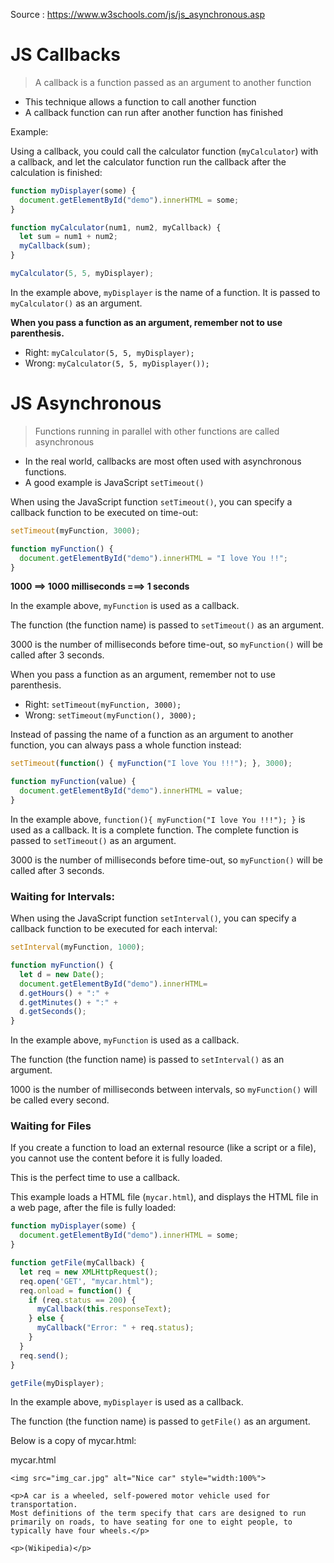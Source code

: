 Source : https://www.w3schools.com/js/js_asynchronous.asp

# JS Callbacks
> A callback is a function passed as an argument to another function

- This technique allows a function to call another function
- A callback function can run after another function has finished

Example:

Using a callback, you could call the calculator function (`myCalculator`) with a callback, and let the calculator function run the callback after the calculation is finished:

```js
function myDisplayer(some) {
  document.getElementById("demo").innerHTML = some;
}

function myCalculator(num1, num2, myCallback) {
  let sum = num1 + num2;
  myCallback(sum);
}

myCalculator(5, 5, myDisplayer);
```

In the example above, `myDisplayer` is the name of a function. It is passed to `myCalculator()` as an argument.

**When you pass a function as an argument, remember not to use parenthesis.**
- Right: `myCalculator(5, 5, myDisplayer);`
- Wrong: `myCalculator(5, 5, myDisplayer());`

# JS Asynchronous
> Functions running in parallel with other functions are called asynchronous

- In the real world, callbacks are most often used with asynchronous functions.
- A good example is JavaScript `setTimeout()`

When using the JavaScript function `setTimeout()`, you can specify a callback function to be executed on time-out:

```js
setTimeout(myFunction, 3000);

function myFunction() {
  document.getElementById("demo").innerHTML = "I love You !!";
}
```
**1000 ==> 1000 milliseconds ===> 1 seconds**

In the example above, `myFunction` is used as a callback.

The function (the function name) is passed to `setTimeout()` as an argument.

3000 is the number of milliseconds before time-out, so `myFunction()` will be called after 3 seconds.

When you pass a function as an argument, remember not to use parenthesis.
- Right: `setTimeout(myFunction, 3000);`
- Wrong: `setTimeout(myFunction(), 3000);`

Instead of passing the name of a function as an argument to another function, you can always pass a whole function instead:

```js
setTimeout(function() { myFunction("I love You !!!"); }, 3000);

function myFunction(value) {
  document.getElementById("demo").innerHTML = value;
}
```

In the example above, `function(){ myFunction("I love You !!!"); }` is used as a callback. It is a complete function. The complete function is passed to `setTimeout()` as an argument.

3000 is the number of milliseconds before time-out, so `myFunction()` will be called after 3 seconds.

### Waiting for Intervals:

When using the JavaScript function `setInterval()`, you can specify a callback function to be executed for each interval:
```js
setInterval(myFunction, 1000);

function myFunction() {
  let d = new Date();
  document.getElementById("demo").innerHTML=
  d.getHours() + ":" +
  d.getMinutes() + ":" +
  d.getSeconds();
}
```

In the example above, `myFunction` is used as a callback.

The function (the function name) is passed to `setInterval()` as an argument.

1000 is the number of milliseconds between intervals, so `myFunction()` will be called every second.

### Waiting for Files
If you create a function to load an external resource (like a script or a file), you cannot use the content before it is fully loaded.

This is the perfect time to use a callback.

This example loads a HTML file (`mycar.html`), and displays the HTML file in a web page, after the file is fully loaded:

```js
function myDisplayer(some) {
  document.getElementById("demo").innerHTML = some;
}

function getFile(myCallback) {
  let req = new XMLHttpRequest();
  req.open('GET', "mycar.html");
  req.onload = function() {
    if (req.status == 200) {
      myCallback(this.responseText);
    } else {
      myCallback("Error: " + req.status);
    }
  }
  req.send();
}

getFile(myDisplayer);
```

In the example above, `myDisplayer` is used as a callback.

The function (the function name) is passed to `getFile()` as an argument.

Below is a copy of mycar.html:

mycar.html
```
<img src="img_car.jpg" alt="Nice car" style="width:100%">

<p>A car is a wheeled, self-powered motor vehicle used for transportation.
Most definitions of the term specify that cars are designed to run primarily on roads, to have seating for one to eight people, to typically have four wheels.</p>

<p>(Wikipedia)</p>
```
